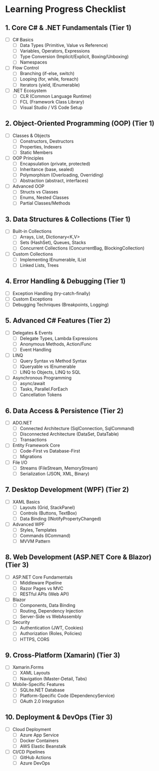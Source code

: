 
# Learning Progress Checklist

## 1. Core C# & .NET Fundamentals (Tier 1)
- [ ] C# Basics
  - [ ] Data Types (Primitive, Value vs Reference)
  - [ ] Variables, Operators, Expressions
  - [ ] Type Conversion (Implicit/Explicit, Boxing/Unboxing)
  - [ ] Namespaces
- [ ] Flow Control
  - [ ] Branching (if-else, switch)
  - [ ] Looping (for, while, foreach)
  - [ ] Iterators (yield, IEnumerable)
- [ ] .NET Ecosystem
  - [ ] CLR (Common Language Runtime)
  - [ ] FCL (Framework Class Library)
  - [ ] Visual Studio / VS Code Setup

## 2. Object-Oriented Programming (OOP) (Tier 1)
- [ ] Classes & Objects
  - [ ] Constructors, Destructors
  - [ ] Properties, Indexers
  - [ ] Static Members
- [ ] OOP Principles
  - [ ] Encapsulation (private, protected)
  - [ ] Inheritance (base, sealed)
  - [ ] Polymorphism (Overloading, Overriding)
  - [ ] Abstraction (abstract, interfaces)
- [ ] Advanced OOP
  - [ ] Structs vs Classes
  - [ ] Enums, Nested Classes
  - [ ] Partial Classes/Methods

## 3. Data Structures & Collections (Tier 1)
- [ ] Built-in Collections
  - [ ] Arrays, List<T>, Dictionary<K,V>
  - [ ] Sets (HashSet<T>), Queues, Stacks
  - [ ] Concurrent Collections (ConcurrentBag, BlockingCollection)
- [ ] Custom Collections
  - [ ] Implementing IEnumerable, IList<T>
  - [ ] Linked Lists, Trees

## 4. Error Handling & Debugging (Tier 1)
- [ ] Exception Handling (try-catch-finally)
- [ ] Custom Exceptions
- [ ] Debugging Techniques (Breakpoints, Logging)

## 5. Advanced C# Features (Tier 2)
- [ ] Delegates & Events
  - [ ] Delegate Types, Lambda Expressions
  - [ ] Anonymous Methods, Action/Func
  - [ ] Event Handling
- [ ] LINQ
  - [ ] Query Syntax vs Method Syntax
  - [ ] IQueryable<T> vs IEnumerable<T>
  - [ ] LINQ to Objects, LINQ to SQL
- [ ] Asynchronous Programming
  - [ ] async/await
  - [ ] Tasks, Parallel.ForEach
  - [ ] Cancellation Tokens

## 6. Data Access & Persistence (Tier 2)
- [ ] ADO.NET
  - [ ] Connected Architecture (SqlConnection, SqlCommand)
  - [ ] Disconnected Architecture (DataSet, DataTable)
  - [ ] Transactions
- [ ] Entity Framework Core
  - [ ] Code-First vs Database-First
  - [ ] Migrations
- [ ] File I/O
  - [ ] Streams (FileStream, MemoryStream)
  - [ ] Serialization (JSON, XML, Binary)

## 7. Desktop Development (WPF) (Tier 2)
- [ ] XAML Basics
  - [ ] Layouts (Grid, StackPanel)
  - [ ] Controls (Buttons, TextBox)
  - [ ] Data Binding (INotifyPropertyChanged)
- [ ] Advanced WPF
  - [ ] Styles, Templates
  - [ ] Commands (ICommand)
  - [ ] MVVM Pattern

## 8. Web Development (ASP.NET Core & Blazor) (Tier 3)
- [ ] ASP.NET Core Fundamentals
  - [ ] Middleware Pipeline
  - [ ] Razor Pages vs MVC
  - [ ] RESTful APIs (Web API)
- [ ] Blazor
  - [ ] Components, Data Binding
  - [ ] Routing, Dependency Injection
  - [ ] Server-Side vs WebAssembly
- [ ] Security
  - [ ] Authentication (JWT, Cookies)
  - [ ] Authorization (Roles, Policies)
  - [ ] HTTPS, CORS

## 9. Cross-Platform (Xamarin) (Tier 3)
- [ ] Xamarin.Forms
  - [ ] XAML Layouts
  - [ ] Navigation (Master-Detail, Tabs)
- [ ] Mobile-Specific Features
  - [ ] SQLite.NET Database
  - [ ] Platform-Specific Code (DependencyService)
  - [ ] OAuth 2.0 Integration

## 10. Deployment & DevOps (Tier 3)
- [ ] Cloud Deployment
  - [ ] Azure App Service
  - [ ] Docker Containers
  - [ ] AWS Elastic Beanstalk
- [ ] CI/CD Pipelines
  - [ ] GitHub Actions
  - [ ] Azure DevOps
